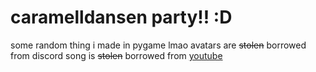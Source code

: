 # caramelldansen party!! :D
some random thing i made in pygame lmao
avatars are ~~stolen~~ borrowed from discord
song is ~~stolen~~ borrowed from [youtube](https://youtu.be/PDJLvF1dUek)